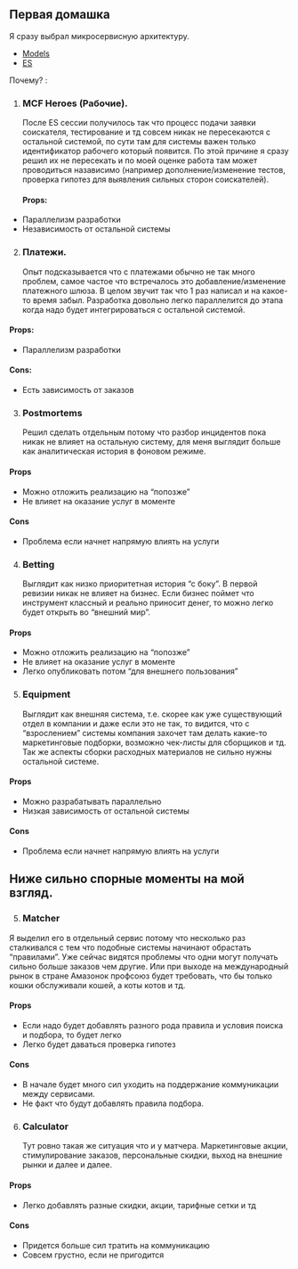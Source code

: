 ## Первая домашка

Я сразу выбрал микросервисную архитектуру.

- [Models](https://miro.com/app/board/uXjVNNW5fPU=/?share_link_id=134937356111)
- [ES](https://github.com/aberkromb/SystemAnalysisHomeWorks/blob/main/ESWeek1.pdf)

Почему? :

1. ### MCF Heroes (Рабочие).
   После ES сессии получилось так что процесс подачи заявки соискателя, тестирование и тд совсем никак не пересекаются с остальной системой, по сути там для системы важен только идентификатор рабочего который появится.
   По этой причине я сразу решил их не пересекать и по моей оценке работа там может проводиться назависимо (например дополнение/изменение тестов, проверка гипотез для выявления сильных сторон соискателей).
   #### Props: 
- Параллелизм разработки
- Независимость от остальной системы


2. ### Платежи.
   Опыт подсказывается что с платежами обычно не так много проблем, самое частое что встречалось это добавление/изменение платежного шлюза. В целом звучит так что 1 раз написал и на какое-то время забыл.
   Разработка довольно легко параллелится до этапа когда надо будет интегрироваться с остальной системой.

 #### Props:
- Параллелизм разработки

 #### Cons:
- Есть зависимость от заказов 


3. ### Postmortems
   Решил сделать отдельным потому что разбор инцидентов пока никак не влияет на остальную систему, для меня выглядит больше как аналитическая история в фоновом режиме.

#### Props
* Можно отложить реализацию на “попозже” 
* Не влияет на оказание услуг в моменте
#### Cons
* Проблема если начнет напрямую влиять на услуги

4. ### Betting
   Выглядит как низко приоритетная  история “с боку”. В первой ревизии никак не влияет на бизнес. Если бизнес поймет что инструмент классный и реально приносит денег, то можно легко будет открыть во “внешний мир”.

#### Props
* Можно отложить реализацию на “попозже” 
* Не влияет на оказание услуг в моменте
* Легко опубликовать потом “для внешнего пользования”

5. ### Equipment
   Выглядит как внешняя система, т.е. скорее как уже существующий отдел в компании и даже если это не так, то видится, что с “взрослением” системы компания захочет там делать какие-то маркетинговые подборки, возможно чек-листы для сборщиков и тд.  Так же аспекты сборки расходных материалов не сильно нужны остальной системе. 

#### Props
* Можно разрабатывать параллельно
* Низкая зависимость от остальной системы

#### Cons
* Проблема если начнет напрямую влиять на услуги

## Ниже сильно спорные моменты на мой взгляд.
#### 
5. ### Matcher
Я выделил его в отдельный сервис потому что несколько раз сталкивался с тем что подобные системы начинают обрастать “правилами”. Уже сейчас видятся проблемы что одни могут получать сильно больше заказов чем другие. Или при выходе на международный рынок в стране Амазонок профсоюз будет требовать, что бы только кошки обслуживали кошей, а коты котов и тд.

#### Props
* Если надо будет добавлять разного рода правила и условия поиска и подбора, то будет легко 
* Легко будет даваться проверка гипотез
#### Cons 
* В начале будет много сил уходить на поддержание коммуникации между сервисами.
* Не факт что будут добавлять правила подбора. 

6. ### Calculator
   Тут ровно такая же ситуация что и у матчера. Маркетинговые акции, стимулирование заказов, персональные скидки, выход на внешние рынки и далее и далее.

#### Props
* Легко добавлять разные скидки, акции, тарифные сетки и тд

#### Cons
* Придется больше сил тратить на коммуникацию
* Совсем грустно, если не пригодится



